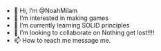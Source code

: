 - 👋 Hi, I’m @NoahMilam
- 👀 I’m interested in making games
- 🌱 I’m currently learning SOLID principles
- 💞️ I’m looking to collaborate on Nothing get lost!!!!
- 📫 How to reach me message me.

<!---
NoahMilam/NoahMilam is a ✨ special ✨ repository because its `README.md` (this file) appears on your GitHub profile.
You can click the Preview link to take a look at your changes.
--->
